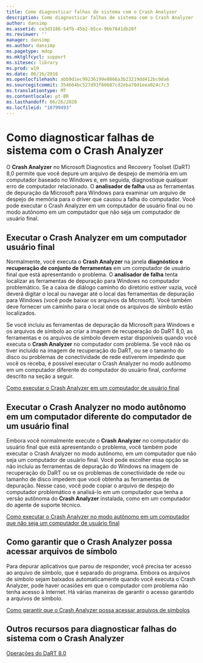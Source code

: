 ```yaml
---
title: Como diagnosticar falhas de sistema com o Crash Analyzer
description: Como diagnosticar falhas de sistema com o Crash Analyzer
author: dansimp
ms.assetid: ce3d3186-54fb-45b2-b5ce-9bb7841db28f
ms.reviewer: ''
manager: dansimp
ms.author: dansimp
ms.pagetype: mdop
ms.mktglfcycl: support
ms.sitesec: library
ms.prod: w10
ms.date: 06/16/2016
ms.openlocfilehash: abb9d1ec99236199e0866a3b23219dd412bc9da6
ms.sourcegitcommit: 354664bc527d93f80687cd2eba70d1eea024c7c3
ms.translationtype: MT
ms.contentlocale: pt-BR
ms.lasthandoff: 06/26/2020
ms.locfileid: "10799493"
---
```

# Como diagnosticar falhas de sistema com o Crash Analyzer


O **Crash Analyzer** no Microsoft Diagnostics and Recovery Toolset (DaRT) 8,0 permite que você depure um arquivo de despejo de memória em um computador baseado no Windows e, em seguida, diagnostique qualquer erro de computador relacionado. O **analisador de falha** usa as ferramentas de depuração da Microsoft para Windows para examinar um arquivo de despejo de memória para o driver que causou a falha do computador. Você pode executar o Crash Analyzer em um computador de usuário final ou no modo autônomo em um computador que não seja um computador de usuário final.

## Executar o Crash Analyzer em um computador usuário final


Normalmente, você executa o **Crash Analyzer** na janela **diagnóstico e recuperação de conjunto de ferramentas** em um computador de usuário final que está apresentando o problema. O **analisador de falha** tenta localizar as ferramentas de depuração para Windows no computador problemático. Se a caixa de diálogo caminho do diretório estiver vazia, você deverá digitar o local ou navegar até o local das ferramentas de depuração para Windows (você pode baixar os arquivos da Microsoft). Você também deve fornecer um caminho para o local onde os arquivos de símbolo estão localizados.

Se você incluiu as ferramentas de depuração da Microsoft para Windows e os arquivos de símbolo ao criar a imagem de recuperação do DaRT 8,0, as ferramentas e os arquivos de símbolo devem estar disponíveis quando você executa o **Crash Analyzer** no computador com problema. Se você não os tiver incluído na imagem de recuperação do DaRT, ou se o tamanho do disco ou problemas de conectividade de rede estiverem impedindo que você os receba, é possível executar o Crash Analyzer no modo autônomo em um computador diferente do computador do usuário final, conforme descrito na seção a seguir.

[Como executar o Crash Analyzer em um computador de usuário final](how-to-run-the-crash-analyzer-on-an-end-user-computer-dart-8.md)

## <a href="" id="run-the-crash-analyzer-in-stand-alone-mode-on-a-computer-other-than-an-end-user-s-computer"></a>Executar o Crash Analyzer no modo autônomo em um computador diferente do computador de um usuário final


Embora você normalmente execute o **Crash Analyzer** no computador do usuário final que está apresentando o problema, você também pode executar o Crash Analyzer no modo autônomo, em um computador que não seja um computador de usuário final. Você pode escolher essa opção se não incluíu as ferramentas de depuração do Windows na imagem de recuperação do DaRT ou se os problemas de conectividade de rede ou tamanho de disco impedem que você obtenha as ferramentas de depuração. Nesse caso, você pode copiar o arquivo de despejo do computador problemático e analisá-lo em um computador que tenha a versão autônoma do **Crash Analyzer** instalada, como em um computador do agente de suporte técnico.

[Como executar o Crash Analyzer no modo autônomo em um computador que não seja um computador de usuário final](how-to-run-the-crash-analyzer-in-stand-alone-mode-on-a-computer-other-than-an-end-user-computer-dart-8.md)

## Como garantir que o Crash Analyzer possa acessar arquivos de símbolo


Para depurar aplicativos que parou de responder, você precisa ter acesso ao arquivo de símbolo, que é separado do programa. Embora os arquivos de símbolo sejam baixados automaticamente quando você executa o Crash Analyzer, pode haver ocasiões em que o computador com problema não tenha acesso à Internet. Há várias maneiras de garantir o acesso garantido a arquivos de símbolo.

[Como garantir que o Crash Analyzer possa acessar arquivos de símbolos](how-to-ensure-that-crash-analyzer-can-access-symbol-files.md)

## Outros recursos para diagnosticar falhas do sistema com o Crash Analyzer


[Operações do DaRT 8.0](operations-for-dart-80-dart-8.md)

 

 





